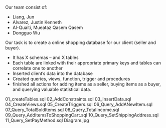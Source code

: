 Our team consist of:

- Liang, Jun
- Alvarez, Justin Kenneth
- Al-Quaiti, Mueataz Qasem Qasem
- Dongguo Wu

Our task is to create a online shopping database for our client (seller and buyer).

- It has X schemas – and X tables
- Each table are linked with their appropriate primary keys and tables can correlate one to another
- Inserted client’s data into the database
- Created queries, views, function, trigger and procedures
- finished all actions for adding items as a seller, buying items as a buyer, and querying valuable statistical data.

01_createTables.sql
02_AddConstraints.sql
03_InsertData.sql
04_CreateViews.sql
05_CreateTriggers.sql
06_Query_AddANewItem.sql
07_Query_TotalSoldItems.sql
08_Query_TotalIncome.sql
09_Query_AddItemsToShoppingCart.sql
10_Query_SetShippingAddress.sql
11_Query_SetPayMethod.sql
Diagram.jpg
